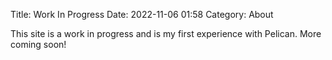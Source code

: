 Title: Work In Progress
Date: 2022-11-06 01:58
Category: About

This site is a work in progress and is my first experience with Pelican. More coming soon!
